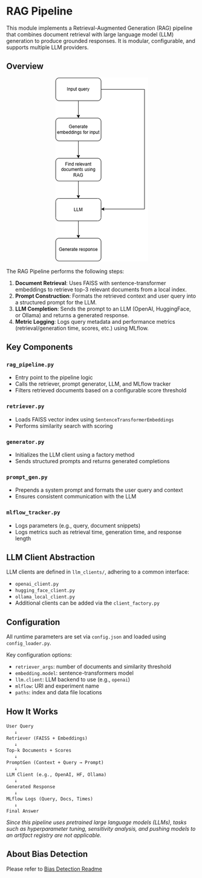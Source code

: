 # RAG Pipeline

This module implements a Retrieval-Augmented Generation (RAG) pipeline that combines document retrieval with large language model (LLM) generation to produce grounded responses. It is modular, configurable, and supports multiple LLM providers.

## Overview


<div align="center">
  <img src="Rag_flowchart.png" alt="Rag Flowchart" />
</div>

The RAG Pipeline performs the following steps:

1. **Document Retrieval**: Uses FAISS with sentence-transformer embeddings to retrieve top-3 relevant documents from a local index.
2. **Prompt Construction**: Formats the retrieved context and user query into a structured prompt for the LLM.
3. **LLM Completion**: Sends the prompt to an LLM (OpenAI, HuggingFace, or Ollama) and returns a generated response.
4. **Metric Logging**: Logs query metadata and performance metrics (retrieval/generation time, scores, etc.) using MLflow.

## Key Components

### `rag_pipeline.py`

- Entry point to the pipeline logic
- Calls the retriever, prompt generator, LLM, and MLflow tracker
- Filters retrieved documents based on a configurable score threshold

### `retriever.py`

- Loads FAISS vector index using `SentenceTransformerEmbeddings`
- Performs similarity search with scoring

### `generator.py`

- Initializes the LLM client using a factory method
- Sends structured prompts and returns generated completions

### `prompt_gen.py`

- Prepends a system prompt and formats the user query and context
- Ensures consistent communication with the LLM

### `mlflow_tracker.py`

- Logs parameters (e.g., query, document snippets)
- Logs metrics such as retrieval time, generation time, and response length

## LLM Client Abstraction

LLM clients are defined in `llm_clients/`, adhering to a common interface:

- `openai_client.py`
- `hugging_face_client.py`
- `ollama_local_client.py`
- Additional clients can be added via the `client_factory.py`

## Configuration

All runtime parameters are set via `config.json` and loaded using `config_loader.py`.

Key configuration options:

- `retriever_args`: number of documents and similarity threshold
- `embedding.model`: sentence-transformers model
- `llm.client`: LLM backend to use (e.g., `openai`)
- `mlflow`: URI and experiment name
- `paths`: index and data file locations

## How It Works

```text
User Query
   ↓
Retriever (FAISS + Embeddings)
   ↓
Top-k Documents + Scores
   ↓
PromptGen (Context + Query → Prompt)
   ↓
LLM Client (e.g., OpenAI, HF, Ollama)
   ↓
Generated Response
   ↓
MLflow Logs (Query, Docs, Times)
   ↓
Final Answer
```


*Since this pipeline uses pretrained large language models (LLMs), tasks such as hyperparameter tuning, sensitivity analysis, and pushing models to an artifact registry are not applicable.*  
 



## About Bias Detection
Please refer to [Bias Detection Readme](src/readme/README_bias_detection.md)

